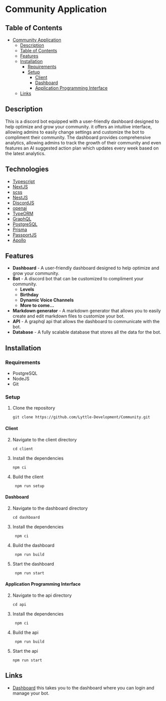 # Community Application

## Table of Contents

- [Community Application](#community-application)
    - [Description](#description)
    - [Table of Contents](#table-of-contents)
    - [Features](#features)
    - [Installation](#installation)
        - [Requirements](#requirements)
        - [Setup](#setup)
            - [Client](#client)
            - [Dashboard](#dashboard)
            - [Application Programming Interface](#application-programming-interface)
    - [Links](#links)

## Description

This is a discord bot equipped with a user-friendly dashboard designed to help optimize and grow your community.
it offers an intuitive interface, allowing admins to easily change settings and customize the bot to compliment their
community. The dashboard provides comprehensive analytics, allowing admins to track the growth of their community
and even features an AI suggested action plan which updates every week based on the latest analytics.

## Technologies

- [Typescript](https://www.typescriptlang.org/)
- [NextJS](https://nextjs.org/)
- [scss](https://sass-lang.com/)
- [NestJS](https://nestjs.com/)
- [DiscordJS](https://discord.js.org/)
- [openai](https://openai.com/)
- [TypeORM](https://typeorm.io/#/)
- [GraphQL](https://graphql.org/)
- [PostgreSQL](https://www.postgresql.org/)
- [Prisma](https://www.prisma.io/)
- [PassportJS](http://www.passportjs.org/)
- [Apollo](https://www.apollographql.com/)

## Features

- **Dashboard** - A user-friendly dashboard designed to help optimize and grow your community.
- **Bot** - A discord bot that can be customized to compliment your community.
    - **Levels**
    - **Birthday**
    - **Dynamic Voice Channels**
    - **More to come...**
- **Markdown generator** - A markdown generator that allows you to easily create and edit markdown files to customize
  your bot.
- **API** - A graphql api that allows the dashboard to communicate with the bot.
- **Database** - A fully scalable database that stores all the data for the bot.

## Installation

### Requirements

- PostgreSQL
- NodeJS
- Git

### Setup

1. Clone the repository
   ```shell
   git clone https://github.com/Lyttle-Development/Community.git
   ```

#### Client

2. Navigate to the client directory
   ```shell
   cd client
   ```
3. Install the dependencies
   ```shell
   npm ci
   ```
4. Build the client
   ```shell
    npm run setup
    ```

#### Dashboard

2. Navigate to the dashboard directory
   ```shell
   cd dashboard
   ```
3. Install the dependencies
   ```shell
    npm ci
    ```
4. Build the dashboard
    ```shell
     npm run build
     ```
5. Start the dashboard
   ```shell
    npm run start
    ```

#### Application Programming Interface

2. Navigate to the api directory
   ```shell
   cd api
   ```
3. Install the dependencies
   ```shell
    npm ci
    ```
4. Build the api
    ```shell
     npm run build
     ```
5. Start the api
    ```shell
    npm run start
    ```

## Links

- [Dashboard](https://community.lyttledev.com) this takes you to the dashboard where you can login and manage your bot.
